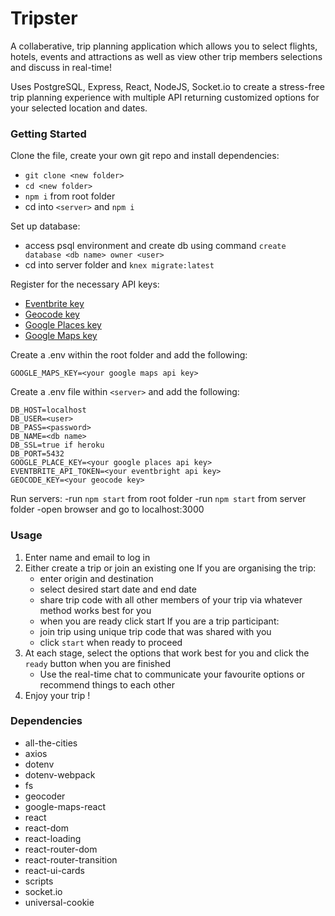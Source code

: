 Tripster
=====================

A collaberative, trip planning application which allows you to select flights, hotels, events and attractions as well as view other trip members selections and discuss in real-time!

Uses PostgreSQL, Express, React, NodeJS, Socket.io to create a stress-free trip planning experience with multiple API returning customized options for your selected location and dates.


### Getting Started

Clone the file, create your own git repo and install dependencies:

- `git clone <new folder>`
- `cd <new folder>`
- `npm i` from root folder
- cd into `<server>` and `npm i`

Set up database:
- access psql environment and create db using command `create database <db name> owner <user>`
- cd into server folder and `knex migrate:latest`

Register for the necessary API keys:
- [Eventbrite key](https://www.eventbrite.com/platform/)
- [Geocode key](https://opencagedata.com/)
- [Google Places key](https://cloud.google.com/maps-platform/places/)
- [Google Maps key](https://cloud.google.com/maps-platform/maps/)

Create a .env within the root folder and add the following:
```
GOOGLE_MAPS_KEY=<your google maps api key>
```

Create a .env file within `<server>` and add the following:
```
DB_HOST=localhost
DB_USER=<user>
DB_PASS=<password>
DB_NAME=<db name>
DB_SSL=true if heroku
DB_PORT=5432
GOOGLE_PLACE_KEY=<your google places api key>
EVENTBRITE_API_TOKEN=<your eventbright api key>
GEOCODE_KEY=<your geocode key>
```

Run servers:
-run `npm start` from root folder
-run `npm start` from server folder
-open browser and go to localhost:3000

### Usage
1) Enter name and email to log in
2) Either create a trip or join an existing one
   If you are organising the trip:
    - enter origin and destination
    - select desired start date and end date
    - share trip code with all other members of your trip via whatever method works best for you
    - when you are ready click start
  If you are a trip participant:
    - join trip using unique trip code that was shared with you
    - click `start` when ready to proceed
3) At each stage, select the options that work best for you and click the `ready` button when you are finished
    - Use the real-time chat to communicate your favourite options or recommend things to each other
4) Enjoy your trip !


### Dependencies

* all-the-cities
* axios
* dotenv
* dotenv-webpack
* fs
* geocoder
* google-maps-react
* react
* react-dom
* react-loading
* react-router-dom
* react-router-transition
* react-ui-cards
* scripts
* socket.io
* universal-cookie